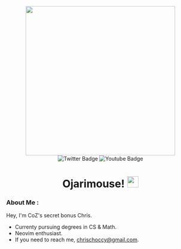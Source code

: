 <div id="header" align="center">
  <img style="height: 10vh;" src="https://static.wikia.nocookie.net/chaos-head/images/2/29/Ayase_delusion.png/revision/latest?cb=20230408212919"/>
  <div id="badges">
    <a style="text-decoration: none" href="https://twitter.com/ChrisChoccy">
      <img src="https://img.shields.io/badge/Twitter-blue?style=flat-square&logo=twitter&logoColor=white" alt="Twitter Badge"/>
    </a>
    <a style="text-decoration: none" href="https://www.youtube.com/@ChrisChoccy/">
      <img src="https://img.shields.io/badge/YouTube-red?style=flat-square&logo=youtube&logoColor=white" alt="Youtube Badge"/>
    </a>
  </div>
  <h1>
    Ojarimouse!
    <img src="https://media.giphy.com/media/hvRJCLFzcasrR4ia7z/giphy.gif" width="30px"/>
  </h1>
</div>

### About Me :
Hey, I'm CoZ's secret bonus Chris.
- Currenty pursuing degrees in CS & Math.
- Neovim enthusiast.
- If you need to reach me, chrischoccy@gmail.com.
